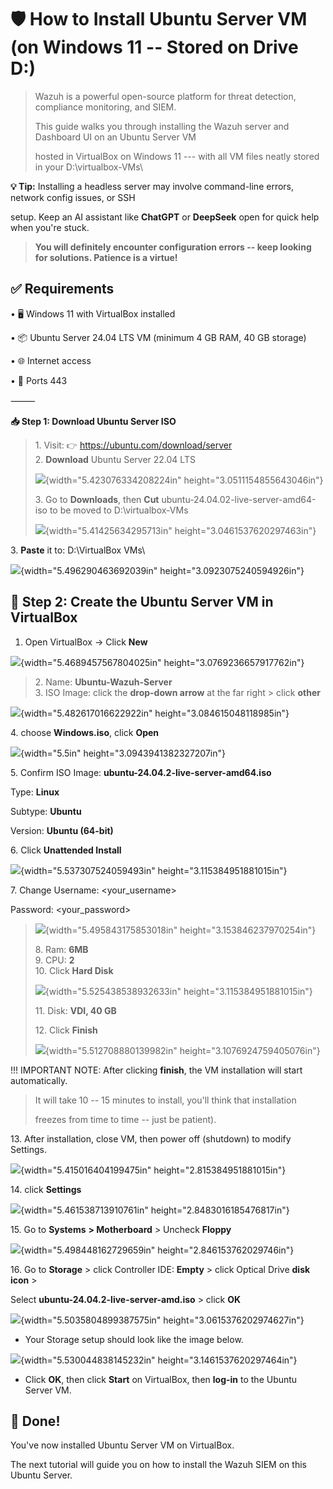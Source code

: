 ﻿# 🛡️ How to Install Ubuntu Server VM (on Windows 11 -- Stored on Drive D:)

> Wazuh is a powerful open-source platform for threat detection,
> compliance monitoring, and SIEM.
>
> This guide walks you through installing the Wazuh server and Dashboard
> UI on an Ubuntu Server VM
>
> hosted in VirtualBox on Windows 11 --- with all VM files neatly stored
> in your D:\\virtualbox-VMs\\

**💡 Tip:** Installing a headless server may involve command-line
errors, network config issues, or SSH

setup. Keep an AI assistant like **ChatGPT** or **DeepSeek** open for
quick help when you're stuck.

> **You will definitely encounter configuration errors -- keep looking
> for solutions. Patience is a virtue!**

## ✅ Requirements

• 🖥️ Windows 11 with VirtualBox installed

• 📦 Ubuntu Server 24.04 LTS VM (minimum 4 GB RAM, 40 GB storage)

• 🌐 Internet access

• 🔐 Ports 443

⸻

**📥 Step 1: Download Ubuntu Server ISO**

> 1\. Visit: 👉 <https://ubuntu.com/download/server>\
> 2. **Download** Ubuntu Server 22.04 LTS
>
> ![](images/4ubuntu2-images/1.png){width="5.423076334208224in"
> height="3.0511154855643046in"}
>
> 3\. Go to **Downloads**, then **Cut**
> ubuntu-24.04.02-live-server-amd64-iso to be moved to
> D:\\virtualbox-VMs
>
> ![](images/4ubuntu2-images/2.png){width="5.41425634295713in"
> height="3.0461537620297463in"}

3\. **Paste** it to: D:\\VirtualBox VMs\\

![](images/4ubuntu2-images/3.png){width="5.496290463692039in"
height="3.0923075240594926in"}

## 🧰 Step 2: Create the Ubuntu Server VM in VirtualBox

1.  Open VirtualBox → Click **New**

![](images/4ubuntu2-images/4.png){width="5.4689457567804025in"
height="3.0769236657917762in"}

> 2\. Name: **Ubuntu-Wazuh-Server**\
> 3. ISO Image: click the **drop-down arrow** at the far right \> click
> **other**

![](images/4ubuntu2-images/5.png){width="5.482617016622922in"
height="3.084615048118985in"}

4\. choose **Windows.iso**, click **Open**

![](images/4ubuntu2-images/6.png){width="5.5in" height="3.0943941382327207in"}

5\. Confirm ISO Image: **ubuntu-24.04.2-live-server-amd64.iso**

Type: **Linux**

Subtype: **Ubuntu**

Version: **Ubuntu (64-bit)**

6\. Click **Unattended Install**

![](images/4ubuntu2-images/7.png){width="5.537307524059493in"
height="3.115384951881015in"}

7\. Change Username: \<your_username\>

Password: \<your_password\>

> ![](images/4ubuntu2-images/8.png){width="5.495843175853018in"
> height="3.153846237970254in"}
>
> 8\. Ram: **6MB**\
> 9. CPU: **2**\
> 10. Click **Hard Disk**
>
> ![](images/4ubuntu2-images/9.png){width="5.525438538932633in"
> height="3.115384951881015in"}
>
> 11\. Disk: **VDI, 40 GB**
>
> 12\. Click **Finish**
>
> ![](images/4ubuntu2-images/10.png){width="5.512708880139982in"
> height="3.1076924759405076in"}

!!! IMPORTANT NOTE: After clicking **finish**, the VM installation will
start automatically.

> It will take 10 -- 15 minutes to install, you'll think that
> installation
>
> freezes from time to time -- just be patient).

13\. After installation, close VM, then power off (shutdown) to modify
Settings.

![](images/4ubuntu2-images/11.png){width="5.415016404199475in"
height="2.815384951881015in"}

14\. click **Settings**

![](images/4ubuntu2-images/12.png){width="5.461538713910761in"
height="2.8483016185476817in"}

15\. Go to **Systems** **\> Motherboard** \> Uncheck **Floppy**

![](images/4ubuntu2-images/13.png){width="5.498448162729659in"
height="2.846153762029746in"}

16\. Go to **Storage** \> click Controller IDE: **Empty** \> click
Optical Drive **disk icon** \>

Select **ubuntu-24.04.2-live-server-amd.iso** \> click **OK**

![](images/4ubuntu2-images/14.png){width="5.5035804899387575in"
height="3.0615376202974627in"}

- Your Storage setup should look like the image below.

![](images/4ubuntu2-images/15.png){width="5.530044838145232in"
height="3.1461537620297464in"}

- Click **OK**, then click **Start** on VirtualBox, then **log-in** to
  the Ubuntu Server VM.

## 🎉 Done!

You've now installed Ubuntu Server VM on VirtualBox.

The next tutorial will guide you on how to install the Wazuh SIEM on
this Ubuntu Server.
